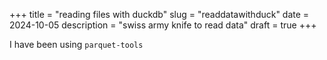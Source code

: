 +++
title = "reading files with duckdb"
slug = "readdatawithduck"
date = 2024-10-05
description = "swiss army knife to read data"
draft = true
+++

I have been using `parquet-tools`
